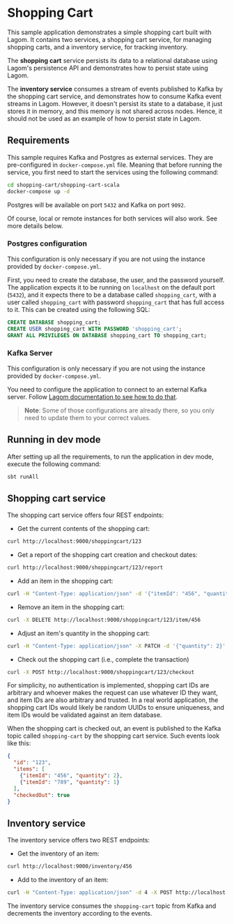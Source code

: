 # Shopping Cart

This sample application demonstrates a simple shopping cart built with Lagom. It contains two services, a shopping cart service, for managing shopping carts, and a inventory service, for tracking inventory.

The **shopping cart** service persists its data to a relational database using Lagom's persistence API and demonstrates how to persist state using Lagom.

The **inventory service** consumes a stream of events published to Kafka by the shopping cart service, and demonstrates how to consume Kafka event streams in Lagom. However, it doesn't persist its state to a database, it just stores it in memory, and this memory is not shared across nodes. Hence, it should not be used as an example of how to persist state in Lagom.

## Requirements

This sample requires Kafka and Postgres as external services. They are pre-configured in `docker-compose.yml` file. Meaning that before running the service, you first need to start the services using the following command:

```bash
cd shopping-cart/shopping-cart-scala
docker-compose up -d
```

Postgres will be available on port `5432` and Kafka on port `9092`.

Of course, local or remote instances for both services will also work. See more details below.

### Postgres configuration

This configuration is only necessary if you are not using the instance provided by `docker-compose.yml`.

First, you need to create the database, the user, and the password yourself. The application expects it to be running on `localhost` on the default port (`5432`), and it expects there to be a database called `shopping_cart`, with a user called `shopping_cart` with password `shopping_cart` that has full access to it. This can be created using the following SQL:

```sql
CREATE DATABASE shopping_cart;
CREATE USER shopping_cart WITH PASSWORD 'shopping_cart';
GRANT ALL PRIVILEGES ON DATABASE shopping_cart TO shopping_cart;
```

### Kafka Server

This configuration is only necessary if you are not using the instance provided by `docker-compose.yml`.

You need to configure the application to connect to an external Kafka server. Follow [Lagom documentation to see how to do that](https://www.lagomframework.com/documentation/latest/scala/KafkaServer.html#Connecting-to-an-external-Kafka-server).

> **Note**: Some of those configurations are already there, so you only need to update them to your correct values.

## Running in dev mode

After setting up all the requirements, to run the application in dev mode, execute the following command:

```bash
sbt runAll
```

## Shopping cart service

The shopping cart service offers four REST endpoints:

* Get the current contents of the shopping cart:

```bash
curl http://localhost:9000/shoppingcart/123
```

* Get a report of the shopping cart creation and checkout dates:

```bash
curl http://localhost:9000/shoppingcart/123/report
```

* Add an item in the shopping cart:

```bash
curl -H "Content-Type: application/json" -d '{"itemId": "456", "quantity": 2}' -X POST http://localhost:9000/shoppingcart/123
```

* Remove an item in the shopping cart:

```bash
curl -X DELETE http://localhost:9000/shoppingcart/123/item/456
```

* Adjust an item's quantity in the shopping cart:

```bash
curl -H "Content-Type: application/json" -X PATCH -d '{"quantity": 2}' http://localhost:9000/shoppingcart/123/item/456
```

* Check out the shopping cart (i.e., complete the transaction)

```bash
curl -X POST http://localhost:9000/shoppingcart/123/checkout
```

For simplicity, no authentication is implemented, shopping cart IDs are arbitrary and whoever makes the request can use whatever ID they want, and item IDs are also arbitrary and trusted. In a real world application, the shopping cart IDs would likely be random UUIDs to ensure uniqueness, and item IDs would be validated against an item database.

When the shopping cart is checked out, an event is published to the Kafka topic called `shopping-cart` by the shopping cart service. Such events look like this:

```json
{
  "id": "123",
  "items": [
    {"itemId": "456", "quantity": 2},
    {"itemId": "789", "quantity": 1}
  ],
  "checkedOut": true
}
```

## Inventory service

The inventory service offers two REST endpoints:

* Get the inventory of an item:

```bash
curl http://localhost:9000/inventory/456
```

* Add to the inventory of an item:

```bash
curl -H "Content-Type: application/json" -d 4 -X POST http://localhost:9000/inventory/456
```

The inventory service consumes the `shopping-cart` topic from Kafka and decrements the inventory according to the events.
